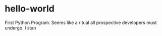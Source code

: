 # hello-world
First Python Program. Seems like a ritual all prospective developers must undergo. I stan
